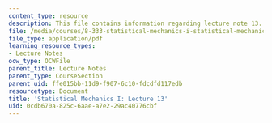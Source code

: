 ```yaml
---
content_type: resource
description: This file contains information regarding lecture note 13.
file: /media/courses/8-333-statistical-mechanics-i-statistical-mechanics-of-particles-fall-2013/0cdb670a825c6aaea7e229ac40776cbf_MIT8_333F13_Lec13.pdf
file_type: application/pdf
learning_resource_types:
- Lecture Notes
ocw_type: OCWFile
parent_title: Lecture Notes
parent_type: CourseSection
parent_uid: ffe015bb-11d9-f907-6c10-fdcdfd117edb
resourcetype: Document
title: 'Statistical Mechanics I: Lecture 13'
uid: 0cdb670a-825c-6aae-a7e2-29ac40776cbf
---
```

